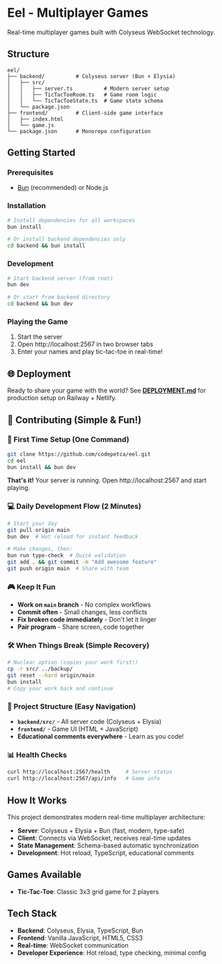 # Eel - Multiplayer Games

Real-time multiplayer games built with Colyseus WebSocket technology.

## Structure

```
eel/
├── backend/          # Colyseus server (Bun + Elysia)
│   ├── src/
│   │   ├── server.ts          # Modern server setup
│   │   ├── TicTacToeRoom.ts   # Game room logic
│   │   └── TicTacToeState.ts  # Game state schema
│   └── package.json
├── frontend/         # Client-side game interface
│   ├── index.html
│   └── game.js
└── package.json      # Monorepo configuration
```

## Getting Started

### Prerequisites
- [Bun](https://bun.sh/) (recommended) or Node.js

### Installation
```bash
# Install dependencies for all workspaces
bun install

# Or install backend dependencies only
cd backend && bun install
```

### Development
```bash
# Start backend server (from root)
bun dev

# Or start from backend directory
cd backend && bun dev
```

### Playing the Game
1. Start the server
2. Open http://localhost:2567 in two browser tabs
3. Enter your names and play tic-tac-toe in real-time!

## 🌐 Deployment

Ready to share your game with the world? See **[DEPLOYMENT.md](DEPLOYMENT.md)** for production setup on Railway + Netlify.

## 🤝 Contributing (Simple & Fun!)

### 🚀 First Time Setup (One Command)
```bash
git clone https://github.com/codepetca/eel.git
cd eel
bun install && bun dev
```
**That's it!** Your server is running. Open http://localhost:2567 and start playing.

### 💻 Daily Development Flow (2 Minutes)
```bash
# Start your day
git pull origin main
bun dev  # Hot reload for instant feedback

# Make changes, then:
bun run type-check  # Quick validation
git add . && git commit -m "Add awesome feature"
git push origin main  # Share with team
```

### 🎮 Keep It Fun
- **Work on `main` branch** - No complex workflows
- **Commit often** - Small changes, less conflicts  
- **Fix broken code immediately** - Don't let it linger
- **Pair program** - Share screen, code together

### 🛠 When Things Break (Simple Recovery)
```bash
# Nuclear option (copies your work first!)
cp -r src/ ../backup/
git reset --hard origin/main
bun install
# Copy your work back and continue
```

### 🎯 Project Structure (Easy Navigation)
- **`backend/src/`** - All server code (Colyseus + Elysia)
- **`frontend/`** - Game UI (HTML + JavaScript)  
- **Educational comments everywhere** - Learn as you code!

### 📊 Health Checks
```bash
curl http://localhost:2567/health     # Server status
curl http://localhost:2567/api/info   # Game info
```

## How It Works

This project demonstrates modern real-time multiplayer architecture:

- **Server**: Colyseus + Elysia + Bun (fast, modern, type-safe)
- **Client**: Connects via WebSocket, receives real-time updates
- **State Management**: Schema-based automatic synchronization
- **Development**: Hot reload, TypeScript, educational comments

## Games Available
- **Tic-Tac-Toe**: Classic 3x3 grid game for 2 players

## Tech Stack
- **Backend**: Colyseus, Elysia, TypeScript, Bun
- **Frontend**: Vanilla JavaScript, HTML5, CSS3
- **Real-time**: WebSocket communication
- **Developer Experience**: Hot reload, type checking, minimal config